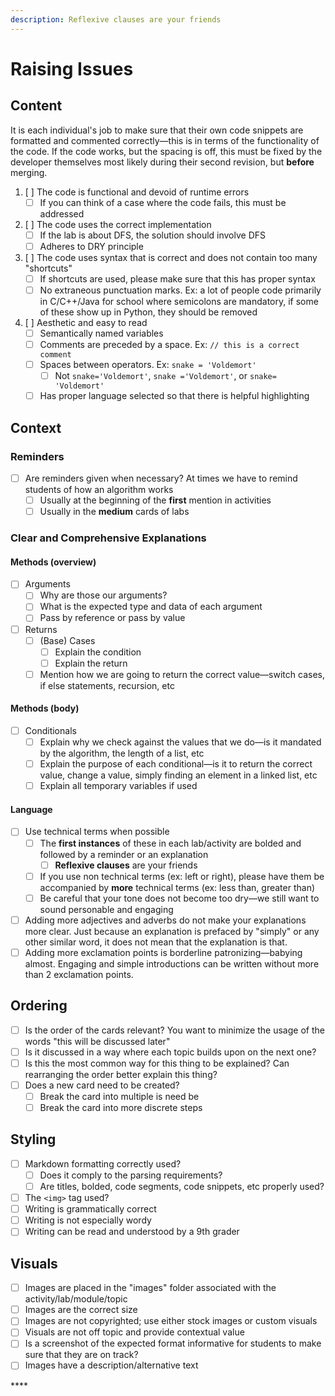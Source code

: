 ```yaml
---
description: Reflexive clauses are your friends
---
```


# Raising Issues

## **Content**

It is each individual's job to make sure that their own code snippets are formatted and commented correctly—this is in terms of the functionality of the code. If the code works, but the spacing is off, this must be fixed by the developer themselves most likely during their second revision, but **before** merging. 

1. [ ] The code is functional and devoid of runtime errors
   * [ ] If you can think of a case where the code fails, this must be addressed
2. [ ] The code uses the correct implementation
   * [ ] If the lab is about DFS, the solution should involve DFS
   * [ ] Adheres to DRY principle
3. [ ] The code uses syntax that is correct and does not contain too many "shortcuts"
   * [ ] If shortcuts are used, please make sure that this has proper syntax
   * [ ] No extraneous punctuation marks. Ex: a lot of people code primarily in C/C++/Java for school where semicolons are mandatory, if some of these show up in Python, they should be removed
4. [ ] Aesthetic and easy to read
   * [ ] Semantically named variables
   * [ ] Comments are preceded by a space. Ex: `// this is a correct comment`
   * [ ] Spaces between operators. Ex: `snake = 'Voldemort'`
     * [ ] Not `snake='Voldemort'`,  `snake ='Voldemort'`, or `snake= 'Voldemort'`
   * [ ] Has proper language selected so that there is helpful highlighting

## **Context**

### Reminders

* [ ] Are reminders given when necessary? At times we have to remind students of how an algorithm works
  * [ ] Usually at the beginning of the **first** mention in activities
  * [ ] Usually in the **medium** cards of labs

### Clear and Comprehensive Explanations

#### Methods \(overview\)

* [ ] Arguments
  * [ ] Why are those our arguments?
  * [ ] What is the expected type and data of each argument
  * [ ] Pass by reference or pass by value
* [ ] Returns
  * [ ] \(Base\) Cases
    * [ ] Explain the condition
    * [ ] Explain the return
  * [ ] Mention how we are going to return the correct value—switch cases, if else statements, recursion, etc

#### Methods \(body\)

* [ ] Conditionals
  * [ ] Explain why we check against the values that we do—is it mandated by the algorithm, the length of a list, etc
  * [ ] Explain the purpose of each conditional—is it to return the correct value, change a value, simply finding an element in a linked list, etc
  * [ ] Explain all temporary variables if used

#### Language

* [ ] Use technical terms when possible
  * [ ] The **first instances** of these in each lab/activity are bolded and followed by a reminder or an explanation
    * [ ] **Reflexive clauses** are your friends
  * [ ] If you use non technical terms \(ex: left or right\), please have them be accompanied by **more** technical terms \(ex: less than, greater than\)
  * [ ] Be careful that your tone does not become too dry—we still want to sound personable and engaging
* [ ] Adding more adjectives and adverbs do not make your explanations more clear. Just because an explanation is prefaced by "simply" or any other similar word, it does not mean that the explanation is that.
* [ ] Adding more exclamation points is borderline patronizing—babying almost. Engaging and simple introductions can be written without more than 2 exclamation points.

## **Ordering**

* [ ] Is the order of the cards relevant? You want to minimize the usage of the words "this will be discussed later"
* [ ] Is it discussed in a way where each topic builds upon on the next one?
* [ ] Is this the most common way for this thing to be explained? Can rearranging the order better explain this thing?
* [ ] Does a new card need to be created?
  * [ ] Break the card into multiple is need be
  * [ ] Break the card into more discrete steps

## **Styling**

* [ ] Markdown formatting correctly used?
  * [ ] Does it comply to the parsing requirements?
  * [ ] Are titles, bolded, code segments, code snippets, etc properly used?
* [ ] The `<img>` tag used?
* [ ] Writing is grammatically correct
* [ ] Writing is not especially wordy
* [ ] Writing can be read and understood by a 9th grader

## **Visuals**

* [ ] Images are placed in the "images" folder associated with the activity/lab/module/topic
* [ ] Images are the correct size
* [ ] Images are not copyrighted; use either stock images or custom visuals
* [ ] Visuals are not off topic and provide contextual value
* [ ] Is a screenshot of the expected format informative for students to make sure that they are on track?
* [ ] Images have a description/alternative text

\*\*\*\*

